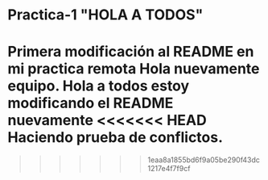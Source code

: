 # Practica-1 "HOLA A TODOS"
Primera modificación al README en mi practica remota 
Hola nuevamente equipo.
Hola a todos estoy modificando el README nuevamente
<<<<<<< HEAD
Haciendo prueba de conflictos.
=======

>>>>>>> 1eaa8a1855bd6f9a05be290f43dc1217e4f7f9cf
